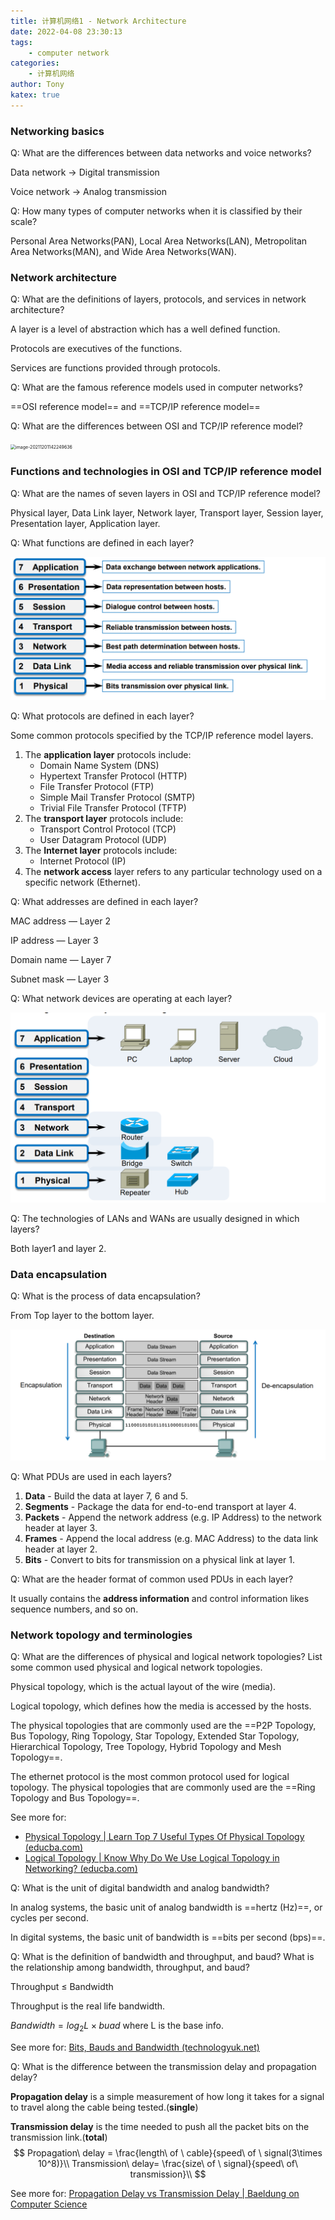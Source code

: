 ```yaml
---
title: 计算机网络1 - Network Architecture
date: 2022-04-08 23:30:13
tags:
	- computer network
categories:
	- 计算机网络
author: Tony
katex: true
---
```


### Networking basics

Q: What are the differences between data networks and voice networks?

Data network -> Digital transmission

Voice network -> Analog transmission

Q: How many types of computer networks when it is classified by their scale?

Personal Area Networks(PAN), Local Area Networks(LAN), Metropolitan Area Networks(MAN), and Wide Area Networks(WAN).

### Network architecture

Q: What are the definitions of layers, protocols, and services in network architecture?

A layer is a level of abstraction which has a well defined function.

Protocols are executives of the functions.

Services are functions provided through protocols.

Q: What are the famous reference models used in computer networks?

==OSI reference model== and ==TCP/IP reference model==

Q: What are the differences between OSI and TCP/IP reference model?

<img src="../../../../../Users/28580/Desktop/Final Review/Final Review.assets/image-20211201142249636.png" alt="image-20211201142249636" style="zoom:50%;" />

### Functions and technologies in OSI and TCP/IP reference model

Q: What are the names of seven layers in OSI and TCP/IP reference model?

Physical layer, Data Link layer, Network layer, Transport layer, Session layer, Presentation layer, Application layer.

Q: What functions are defined in each layer?

<img src="CN-1/image-20211201155433683.png" alt="image-20211201155433683" style="zoom:50%;" />

Q: What protocols are defined in each layer?

Some common protocols specified by the TCP/IP reference model layers. 

1. The **application layer** protocols include: 
   - Domain Name System (DNS) 
   - Hypertext Transfer Protocol (HTTP) 
   - File Transfer Protocol (FTP) 
   - Simple Mail Transfer Protocol (SMTP)
   - Trivial File Transfer Protocol (TFTP)  
2. The **transport layer** protocols include:
   - Transport Control Protocol (TCP)
   - User Datagram Protocol (UDP)  
3. The **Internet layer** protocols include: 
   - Internet Protocol (IP)  
4. The **network access** layer refers to any particular technology used on a specific network (Ethernet).

Q: What addresses are defined in each layer?

MAC address — Layer 2

IP address — Layer 3

Domain name — Layer 7

Subnet mask — Layer 3

Q: What network devices are operating at each layer?

<img src="CN-1/image-20211201155917959.png" alt="image-20211201155917959" style="zoom:50%;" />

Q: The technologies of LANs and WANs are usually designed in which layers?

Both layer1 and layer 2.

### Data encapsulation

Q: What is the process of data encapsulation?

From Top layer to the bottom layer.

<img src="CN-1/image-20211201165246959.png" alt="image-20211201165246959" style="zoom:67%;" />

Q: What PDUs are used in each layers?

1. **Data** - Build the data at layer 7, 6 and 5.
2. **Segments** - Package the data for end-to-end transport at layer 4.  
3. **Packets** - Append the network address (e.g. IP Address) to the network header at layer 3.  
4. **Frames** - Append the local address (e.g. MAC Address) to the data link header at layer 2.
5. **Bits** - Convert to bits for transmission on a physical link at layer 1.

Q: What are the header format of common used PDUs in each layer?

 It usually contains the **address information** and control  information likes sequence numbers, and so on.

### Network topology and terminologies

Q: What are the differences of physical and logical network topologies? List some common used physical and logical network topologies.

Physical topology, which is the actual layout of the wire (media).

Logical topology, which defines how the media is accessed by the hosts.

The physical topologies that are commonly used are the ==P2P Topology, Bus Topology, Ring Topology, Star Topology, Extended Star Topology, Hierarchical Topology, Tree Topology, Hybrid Topology and Mesh Topology==.

The ethernet protocol is the most common protocol used for logical topology. The physical topologies that are commonly used are the ==Ring Topology and Bus Topology==.

See more for: 

- [Physical Topology | Learn Top 7 Useful Types Of Physical Topology (educba.com)](https://www.educba.com/physical-topology/)
- [Logical Topology | Know Why Do We Use Logical Topology in Networking? (educba.com)](https://www.educba.com/logical-topology/)

Q: What is the unit of digital bandwidth and analog bandwidth?

In analog systems, the basic unit of analog bandwidth is ==hertz (Hz)==, or cycles per second.

In digital systems, the basic unit of bandwidth is ==bits per second (bps)==.

Q: What is the definition of bandwidth and throughput, and baud? What is the relationship among bandwidth, throughput, and baud?

Throughput ≤ Bandwidth

Throughput is the real life bandwidth.

$Bandwidth= log_2L\times buad$ where L is the base info.

See more for: [Bits, Bauds and Bandwidth (technologyuk.net)](https://www.technologyuk.net/telecommunications/telecom-principles/bits-bauds-and-bandwidth.shtml) 

Q:  What is the difference between the transmission delay and propagation delay?

**Propagation delay** is a simple measurement of how long it takes for a signal to travel along the cable being tested.(**single**)

**Transmission delay** is the time needed to push all the packet bits on the transmission link.(**total**)
$$
Propagation\ delay = \frac{length\ of \ cable}{speed\ of \ signal(3\times 10^8)}\\
Transmission\ delay= \frac{size\ of \ signal}{speed\ of\ transmission}\\
$$

See more for: [Propagation Delay vs Transmission Delay | Baeldung on Computer Science](https://www.baeldung.com/cs/propagation-vs-transmission-delay)

